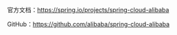 官方文档：https://spring.io/projects/spring-cloud-alibaba

GitHub：https://github.com/alibaba/spring-cloud-alibaba

